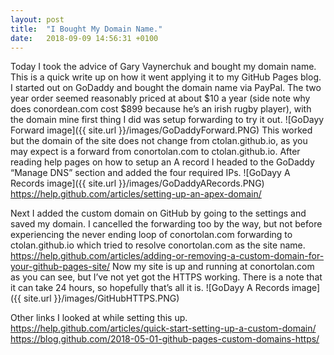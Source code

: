 ```yaml
---
layout: post
title:  "I Bought My Domain Name."
date:   2018-09-09 14:56:31 +0100
---
```


Today I took the advice of Gary Vaynerchuk and bought my domain name. This is a quick write up on how it went applying it to my GitHub Pages blog. I started out on GoDaddy and bought the domain name via PayPal. The two year order seemed reasonably priced at about $10 a year (side note why does conordean.com cost $899 because he’s an irish rugby player), with the domain mine first thing I did was setup forwarding to try it out. 
![GoDayy Forward image]({{ site.url }}/images/GoDaddyForward.PNG)
This worked but the domain of the site does not change from ctolan.github.io, as you may expect is a forward from conortolan.com to ctolan.github.io. After reading help pages on how to setup an A record I headed to the GoDaddy “Manage DNS” section and added the four required IPs.
![GoDayy A Records image]({{ site.url }}/images/GoDaddyARecords.PNG)
https://help.github.com/articles/setting-up-an-apex-domain/

Next I added the custom domain on GitHub by going to the settings and saved my domain.
I cancelled the forwarding too by the way, but not before experiencing the never ending loop of conortolan.com forwarding to ctolan.github.io which tried to resolve conortolan.com as the site name.
https://help.github.com/articles/adding-or-removing-a-custom-domain-for-your-github-pages-site/
Now my site is up and running at conortolan.com as you can see, but I’ve not yet got the HTTPS working. There is a note that it can take 24 hours, so hopefully that’s all it is.
![GoDayy A Records image]({{ site.url }}/images/GitHubHTTPS.PNG)

Other links I looked at while setting this up.
https://help.github.com/articles/quick-start-setting-up-a-custom-domain/
https://blog.github.com/2018-05-01-github-pages-custom-domains-https/
